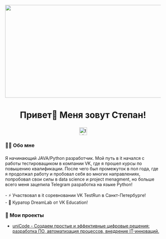 <br clear="both">

<div align="center">
  <img height="300" width="600" src="https://user-images.githubusercontent.com/74038190/225813708-98b745f2-7d22-48cf-9150-083f1b00d6c9.gif"  />
</div>

###

<h1 align="center">Привет👋 Меня зовут Степан!</h1>

###

<div align="center">
  <a href="https://t.me/monekeny" target="_blank">
    <img src="https://img.shields.io/static/v1?message=Telegram&logo=telegram&label=&color=2CA5E0&logoColor=white&labelColor=&style=for-the-badge" height="25" alt="telegram logo"  />
  </a>
</div>

###

<h3 align="left">👩‍💻  Обо мне</h3>

###

<p align="left">Я начинающий JAVA/Python разработчик. Мой путь в it начался с работы тестироващиком в компании VK, где я прошел курсы по повышению квалификации. После чего был промежуток в пол года, где я продолжал работу и пробовал себя во многих направлениях, попробовал свои силы в data science и project menagment, но больше всего меня зацепила Telegram разработка на языке Python! <br><br>- ⚡ Участвовал в it соревновании VK TestRun в Санкт-Петербурге!<br>- 🔰 Куратор DreamLab от VK Education!</p>

###
<h3 align="left">📕 Мои проекты</h3>

- [uniCode - Создаем простые и эффективные цифровые решения: разработка ПО, автоматизация процессов, внедрение IT-инноваций.](https://github.com/uniCodelp)

###

###
